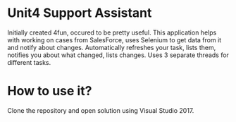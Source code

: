 # Unit4 Support Assistant

Initially created 4fun, occured to be pretty useful.
This application helps with working on cases from SalesForce, uses Selenium to get data from it and notify about changes.
Automatically refreshes your task, lists them, notifies you about what changed, lists changes.
Uses 3 separate threads for different tasks.

# How to use it?

Clone the repository and open solution using Visual Studio 2017.
